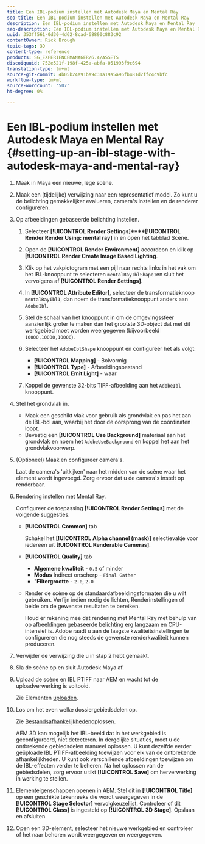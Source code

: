 ```yaml
---
title: Een IBL-podium instellen met Autodesk Maya en Mental Ray
seo-title: Een IBL-podium instellen met Autodesk Maya en Mental Ray
description: Een IBL-podium instellen met Autodesk Maya en Mental Ray
seo-description: Een IBL-podium instellen met Autodesk Maya en Mental Ray
uuid: 353ff561-0d30-4d62-8cad-68890c883c92
contentOwner: Rick Brough
topic-tags: 3D
content-type: reference
products: SG_EXPERIENCEMANAGER/6.4/ASSETS
discoiquuid: 752e521f-198f-425a-abfa-051993f9c694
translation-type: tm+mt
source-git-commit: 4b05b24a91ba9c31a19a5a96fb481d2ffc4c9bfc
workflow-type: tm+mt
source-wordcount: '507'
ht-degree: 0%

---
```



# Een IBL-podium instellen met Autodesk Maya en Mental Ray {#setting-up-an-ibl-stage-with-autodesk-maya-and-mental-ray}

1. Maak in Maya een nieuwe, lege scène.

1. Maak een (tijdelijke) verwijzing naar een representatief model. Zo kunt u de belichting gemakkelijker evalueren, camera&#39;s instellen en de renderer configureren.
1. Op afbeeldingen gebaseerde belichting instellen.

   1. Selecteer **[!UICONTROL Render Settings]****[!UICONTROL Render Render Using: mental ray]** in en open het tabblad Scène.
   1. Open de **[!UICONTROL Render Environment]** accordeon en klik op **[!UICONTROL Render Create Image Based Lighting**.
   1. Klik op het vakpictogram met een pijl naar rechts links in het vak om het IBL-knooppunt te selecteren `mentalRayIblShape1`en sluit het vervolgens af **[!UICONTROL Render Settings]**.
   1. In **[!UICONTROL Attribute Editor]**, selecteer de transformatieknoop `mentalRayIbl1`, dan noem de transformatieknooppunt anders aan `AdobeIbl`.
   1. Stel de schaal van het knooppunt in om de omgevingssfeer aanzienlijk groter te maken dan het grootste 3D-object dat met dit werkgebied moet worden weergegeven (bijvoorbeeld `10000,10000,10000`).
   1. Selecteer het `AdobeIblShape` knooppunt en configureer het als volgt:

      * **[!UICONTROL Mapping]** - Bolvormig
      * **[!UICONTROL Type]** - Afbeeldingsbestand
      * **[!UICONTROL Emit Light]** - waar
   1. Koppel de gewenste 32-bits TIFF-afbeelding aan het `AdobeIbl` knooppunt.


1. Stel het grondvlak in.

   * Maak een geschikt vlak voor gebruik als grondvlak en pas het aan de IBL-bol aan, waarbij het door de oorsprong van de coördinaten loopt.
   * Bevestig een **[!UICONTROL Use Background]** materiaal aan het grondvlak en noem het `AdobeUseBackground` en koppel het aan het grondvlakvoorwerp.

1. (Optioneel) Maak en configureer camera&#39;s.

   Laat de camera&#39;s &#39;uitkijken&#39; naar het midden van de scène waar het element wordt ingevoegd. Zorg ervoor dat u de camera&#39;s instelt op renderbaar.

1. Rendering instellen met Mental Ray.

   Configureer de toepassing **[!UICONTROL Render Settings]** met de volgende suggesties.

   * **[!UICONTROL Common]** tab

      Schakel het **[!UICONTROL Alpha channel (mask)]** selectievakje voor iedereen uit **[!UICONTROL Renderable Cameras]**.

   * **[!UICONTROL Quality]** tab

      * **Algemene kwaliteit** - `0.5` of minder
      * **Modus** Indirect onscherp - `Final Gather`
      * &quot;**Filtergrootte** - `2.0`, `2.0`
   * Render de scène op de standaardafbeeldingsformaten die u wilt gebruiken. Verfijn indien nodig de lichten, Renderinstellingen of beide om de gewenste resultaten te bereiken.

      Houd er rekening mee dat rendering met Mental Ray met behulp van op afbeeldingen gebaseerde belichting erg langzaam en CPU-intensief is. Adobe raadt u aan de laagste kwaliteitsinstellingen te configureren die nog steeds de gewenste renderkwaliteit kunnen produceren.


1. Verwijder de verwijzing die u in stap 2 hebt gemaakt.

1. Sla de scène op en sluit Autodesk Maya af.

1. Upload de scène en IBL PTIFF naar AEM en wacht tot de uploadverwerking is voltooid.

   Zie Elementen [uploaden](managing-assets-touch-ui.md#uploading-assets).

1. Los om het even welke dossiergebiedsdelen op.

   Zie [Bestandsafhankelijkheden](resolve-file-dependencies.md)oplossen.

   AEM 3D kan mogelijk het IBL-beeld dat in het werkgebied is geconfigureerd, niet detecteren. In dergelijke situaties, moet u de ontbrekende gebiedsdelen manueel oplossen. U kunt dezelfde eerder geüploade IBL PTIFF-afbeelding toewijzen voor elk van de ontbrekende afhankelijkheden. U kunt ook verschillende afbeeldingen toewijzen om de IBL-effecten verder te beheren. Na het oplossen van de gebiedsdelen, zorg ervoor u tikt **[!UICONTROL Save]** om herverwerking in werking te stellen.

1. Elementeigenschappen openen in AEM. Stel dit in **[!UICONTROL Title]** op een geschikte tekenreeks die wordt weergegeven in de **[!UICONTROL Stage Selector]** vervolgkeuzelijst. Controleer of dit **[!UICONTROL Class]** is ingesteld op **[!UICONTROL 3D Stage]**. Opslaan en afsluiten.

1. Open een 3D-element, selecteer het nieuwe werkgebied en controleer of het naar behoren wordt weergegeven en weergegeven.


